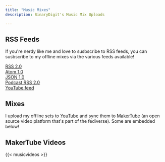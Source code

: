 ```yaml
---
title: "Music Mixes"
description: BinaryDigit's Music Mix Uploads

---
```

## RSS Feeds

If you're nerdy like me and love to susbscribe to RSS feeds, you can susbscribe to my offline mixes via the various feeds available! <br>

[RSS 2.0](https://makertube.net/feeds/videos.xml?videoChannelId=899) <br>
[Atom 1.0](https://makertube.net/feeds/videos.atom?videoChannelId=899) <br>
[JSON 1.0](https://makertube.net/feeds/videos.json?videoChannelId=899) <br> 
[Podcast RSS 2.0](https://makertube.net/feeds/podcast/videos.xml?videoChannelId=899) <br>
[YouTube feed](https://www.youtube.com/playlist?list=PLzkZmAguzYHlcXU2TmP5wqUS0vo02xoR_) <br>

## Mixes

I upload my offline sets to [YouTube](https://youtube.com/BinaryDigit) and sync them to [MakerTube](https://makertube.net/c/binarymixes/) (an open source video platform that's part of the fediverse).  Some are embedded below!


## MakerTube Videos

{{< musicvideos >}}
